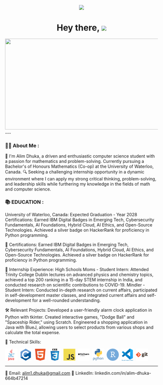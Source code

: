 <div id="header" align="center">
  <img src="https://media.giphy.com/media/v1.Y2lkPTc5MGI3NjExbmVsb2k0eWl2aWp0ZWswbHB1OHczM3gwc2gxaHNkY2tkb3l0M3U0cSZlcD12MV9pbnRlcm5hbF9naWZfYnlfaWQmY3Q9cw/YYbecrFqO7UUE/giphy.gif" width="100"/>
<h1>
  Hey there,
  <img src="https://media.giphy.com/media/hvRJCLFzcasrR4ia7z/giphy.gif" width="30px"/>
</h1>
</div>
<div align="center">
  <img src="https://media.giphy.com/media/Riu2QxvmfrvzRUs6Rv/giphy.gif" width="600" height="300"/>
</div>
---

### :man_technologist: About Me :
👋 I'm Alim Dhuka, a driven and enthusiastic computer science student with a passion for mathematics and problem-solving. Currently pursuing a Bachelor's of Honours Mathematics (Co-op) at the University of Waterloo, Canada.
🔍 Seeking a challenging internship opportunity in a dynamic environment where I can apply my strong critical thinking, problem-solving, and leadership skills while furthering my knowledge in the fields of math and computer science.

### :books: EDUCATION :
University of Waterloo, Canada: Expected Graduation - Year 2028
Certifications: Earned IBM Digital Badges in Emerging Tech, Cybersecurity Fundamentals, AI Foundations, Hybrid Cloud, AI Ethics, and Open-Source Technologies. Achieved a silver badge on HackerRank for proficiency in Python programming.

🏅 Certifications:
Earned IBM Digital Badges in Emerging Tech, Cybersecurity Fundamentals, AI Foundations, Hybrid Cloud, AI Ethics, and Open-Source Technologies.
Achieved a silver badge on HackerRank for proficiency in Python programming.

🌟 Internship Experience:
High Schools Moms - Student Intern: Attended Trinity College Dublin lectures on advanced physics and chemistry topics, achieved a top 200 ranking in a 15-day STEM internship in India, and conducted research on scientific contributions to COVID-19.
Mindler - Student Intern: Conducted in-depth research on current affairs, participated in self-development master classes, and integrated current affairs and self-development for a well-rounded understanding.

🛠️ Relevant Projects:
Developed a user-friendly alarm clock application in Python with tkinter.
Created interactive games, "Dodge Ball" and "Spaceship Rider," using Scratch.
Engineered a shopping application in Java with BlueJ, allowing users to select products from various shops and calculate the total expense.

💼 Technical Skills:
<div>
  <img src="https://github.com/devicons/devicon/blob/master/icons/java/java-original-wordmark.svg" title="Java" alt="Java" width="40" height="40"/>&nbsp;
  <img src="https://github.com/devicons/devicon/blob/master/icons/c/c-original.svg" title="C" alt="C" width="40" height="40"/>&nbsp;
  <img src="https://github.com/devicons/devicon/blob/master/icons/html5/html5-original.svg" title="HTML5" alt="HTML" width="40" height="40"/>&nbsp;
  <img src="https://github.com/devicons/devicon/blob/master/icons/css3/css3-original-wordmark.svg" title="CSS" alt="CSS" width="40" height="40"/>&nbsp;
  <img src="https://github.com/devicons/devicon/blob/master/icons/javascript/javascript-original.svg" title="JavaScript" alt="JavaScript" width="40" height="40"/>&nbsp;
  <img src="https://github.com/devicons/devicon/blob/master/icons/pycharm/pycharm-original-wordmark.svg" title="Pycharm" alt="Pycharm" width="40" height="40"/>&nbsp;
  <img src="https://github.com/devicons/devicon/blob/master/icons/python/python-original-wordmark.svg" title="Python" alt="Python" width="40" height="40"/>&nbsp;
  <img src="https://github.com/devicons/devicon/blob/master/icons/rstudio/rstudio-original.svg" title="R" alt="R" width="40" height="40"/>&nbsp;
  <img src="https://github.com/devicons/devicon/blob/master/icons/vscode/vscode-original-wordmark.svg" title="VsCode" alt="VsCode" width="40" height="40"/>&nbsp;
  <img src="https://github.com/devicons/devicon/blob/master/icons/git/git-original-wordmark.svg" title="Git" **alt="Git" width="40" height="40"/>
</div>


 - - - - - - - - - - - - - - - - - - - - - - - - - - - - - - - - - - - - - - - - - - - - - - - - - - - - - - - - - - - - - - - - - - - - - - - - - - - - - - - - - - - - - - - - - - - - 
📧 Email: alim1.dhuka@gmail.com
💼 LinkedIn: linkedin.com/in/alim-dhuka-664b47214
